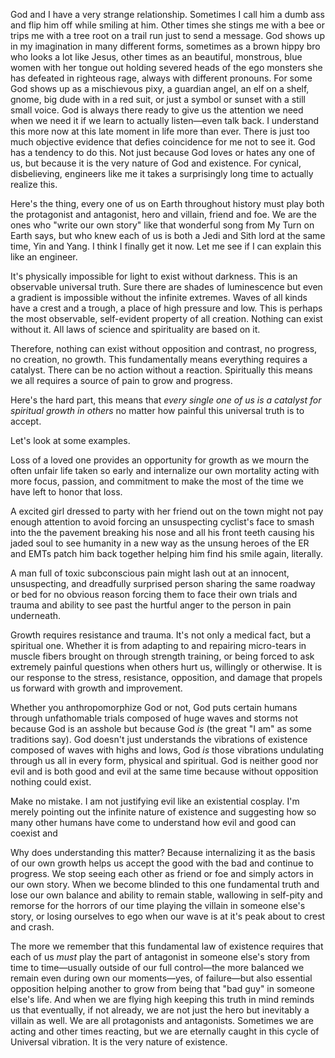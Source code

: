 God and I have a very strange relationship. Sometimes I call him a dumb ass and flip him off while smiling at him. Other times she stings me with a bee or trips me with a tree root on a trail run just to send a message. God shows up in my imagination in many different forms, sometimes as a brown hippy bro who looks a lot like Jesus, other times as an beautiful, monstrous, blue women with her tongue out holding severed heads of the ego monsters she has defeated in righteous rage, always with different pronouns. For some God shows up as a mischievous pixy, a guardian angel, an elf on a shelf, gnome, big dude with in a red suit, or just a symbol or sunset with a still small voice. God is always there ready to give us the attention we need when we need it if we learn to actually listen—even talk back. I understand this more now at this late moment in life more than ever. There is just too much objective evidence that defies coincidence for me not to see it. God has a tendency to do this. Not just because God loves or hates any one of us, but because it is the very nature of God and existence. For cynical, disbelieving, engineers like me it takes a surprisingly long time to actually realize this.

Here's the thing, every one of us on Earth throughout history must play both the protagonist and antagonist, hero and villain, friend and foe. We are the ones who "write our own story" like that wonderful song from My Turn on Earth says, but who knew each of us is both a Jedi and Sith lord at the same time, Yin and Yang. I think I finally get it now. Let me see if I can explain this like an engineer.

It's physically impossible for light to exist without darkness. This is an observable universal truth. Sure there are shades of luminescence but even a gradient is impossible without the infinite extremes. Waves of all kinds have a crest and a trough, a place of high pressure and low. This is perhaps the most observable, self-evident property of all creation. Nothing can exist without it. All laws of science and spirituality are based on it.

Therefore, nothing can exist without opposition and contrast, no progress, no creation, no growth. This fundamentally means everything requires a catalyst. There can be no action without a reaction. Spiritually this means we all requires a source of pain to grow and progress. 

Here's the hard part, this means that _every single one of us is a catalyst for spiritual growth in others_ no matter how painful this universal truth is to accept. 

Let's look at some examples.

Loss of a loved one provides an opportunity for growth as we mourn the often unfair life taken so early and internalize our own mortality acting with more focus, passion, and commitment to make the most of the time we have left to honor that loss.

A excited girl dressed to party with her friend out on the town might not pay enough attention to avoid forcing an unsuspecting cyclist's face to smash into the the pavement breaking his nose and all his front teeth causing his jaded soul to see humanity in a new way as the unsung heroes of the ER and EMTs patch him back together helping him find his smile again, literally.

A man full of toxic subconscious pain might lash out at an innocent, unsuspecting, and dreadfully surprised person sharing the same roadway or bed for no obvious reason forcing them to face their own trials and trauma and ability to see past the hurtful anger to the person in pain underneath.

Growth requires resistance and trauma. It's not only a medical fact, but a spiritual one. Whether it is from adapting to and repairing micro-tears  in muscle fibers brought on through strength training, or being forced to ask extremely painful questions when others hurt us, willingly or otherwise. It is our response to the stress, resistance, opposition, and damage that propels us forward with growth and improvement.

Whether you anthropomorphize God or not, God puts certain humans through unfathomable trials composed of huge waves and storms not because God is an asshole but because God _is_ (the great "I am" as some traditions say). God doesn't just understands the vibrations of existence composed of waves with highs and lows, God _is_ those vibrations undulating through us all in every form, physical and spiritual. God is neither good nor evil and is both good and evil at the same time because without opposition nothing could exist.

Make no mistake. I am not justifying evil like an existential cosplay. I'm merely pointing out the infinite nature of existence and suggesting how so many other humans have come to understand how evil and good can coexist and 

Why does understanding this matter? Because internalizing it as the basis of our own growth helps us accept the good with the bad and continue to progress. We stop seeing each other as friend or foe and simply actors in our own story. When we become blinded to this one fundamental truth and lose our own balance and ability to remain stable, wallowing in self-pity and remorse for the horrors of our time playing the villain in someone else's story, or losing ourselves to ego when our wave is at it's peak about to crest and crash.

The more we remember that this fundamental law of existence requires that each of us _must_ play the part of antagonist in someone else's story from time to time—usually outside of our full control—the more balanced we remain even during own our moments—yes, of failure—but also essential opposition helping another to grow from being that "bad guy" in someone else's life. And when we are flying high keeping this truth in mind reminds us that eventually, if not already, we are not just the hero but inevitably a villain as well. We are all protagonists and antagonists. Sometimes we are acting and other times reacting, but we are eternally caught in this cycle of Universal vibration. It is the very nature of existence.